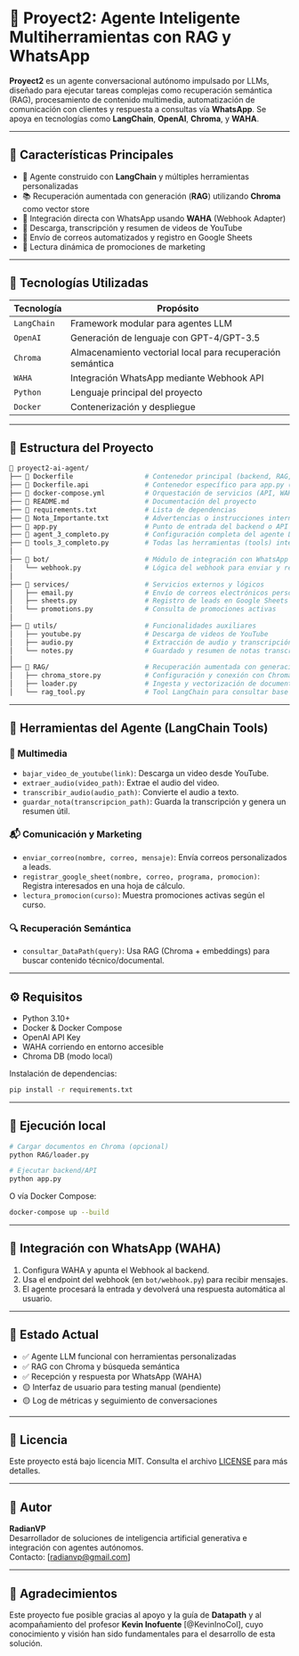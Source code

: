
# 🤖 Proyect2: Agente Inteligente Multiherramientas con RAG y WhatsApp

**Proyect2** es un agente conversacional autónomo impulsado por LLMs, diseñado para ejecutar tareas complejas como recuperación semántica (RAG), procesamiento de contenido multimedia, automatización de comunicación con clientes y respuesta a consultas vía **WhatsApp**. Se apoya en tecnologías como **LangChain**, **OpenAI**, **Chroma**, y **WAHA**.

---

## 🚀 Características Principales

- 🤖 Agente construido con **LangChain** y múltiples herramientas personalizadas  
- 📚 Recuperación aumentada con generación (**RAG**) utilizando **Chroma** como vector store  
- 💬 Integración directa con WhatsApp usando **WAHA** (Webhook Adapter)  
- 🎥 Descarga, transcripción y resumen de videos de YouTube  
- 📧 Envío de correos automatizados y registro en Google Sheets  
- 📢 Lectura dinámica de promociones de marketing  

---

## 🧩 Tecnologías Utilizadas

| Tecnología      | Propósito                                                   |
|----------------|--------------------------------------------------------------|
| `LangChain`     | Framework modular para agentes LLM                          |
| `OpenAI`        | Generación de lenguaje con GPT-4/GPT-3.5                    |
| `Chroma`        | Almacenamiento vectorial local para recuperación semántica |
| `WAHA`          | Integración WhatsApp mediante Webhook API                   |
| `Python`        | Lenguaje principal del proyecto                             |
| `Docker`        | Contenerización y despliegue                                |

---

## 📂 Estructura del Proyecto

```bash
📁 proyect2-ai-agent/
├── 📄 Dockerfile                  # Contenedor principal (backend, RAG, etc.)
├── 📄 Dockerfile.api              # Contenedor específico para app.py (API)
├── 📄 docker-compose.yml          # Orquestación de servicios (API, WAHA, Chroma, etc.)
├── 📄 README.md                   # Documentación del proyecto
├── 📄 requirements.txt            # Lista de dependencias
├── 📄 Nota_Importante.txt         # Advertencias o instrucciones internas
├── 📄 app.py                      # Punto de entrada del backend o API
├── 📄 agent_3_completo.py         # Configuración completa del agente LangChain
├── 📄 tools_3_completo.py         # Todas las herramientas (tools) integradas
│
├── 📁 bot/                        # Módulo de integración con WhatsApp (WAHA)
│   └── webhook.py                # Lógica del webhook para enviar y recibir mensajes
│
├── 📁 services/                   # Servicios externos y lógicos
│   ├── email.py                  # Envío de correos electrónicos personalizados
│   ├── sheets.py                 # Registro de leads en Google Sheets
│   └── promotions.py             # Consulta de promociones activas
│
├── 📁 utils/                      # Funcionalidades auxiliares
│   ├── youtube.py                # Descarga de videos de YouTube
│   ├── audio.py                  # Extracción de audio y transcripción
│   └── notes.py                  # Guardado y resumen de notas transcritas
│
├── 📁 RAG/                        # Recuperación aumentada con generación
│   ├── chroma_store.py           # Configuración y conexión con Chroma
│   ├── loader.py                 # Ingesta y vectorización de documentos
│   └── rag_tool.py               # Tool LangChain para consultar base RAG
```

---

## 🔧 Herramientas del Agente (LangChain Tools)

### 🎥 Multimedia

- `bajar_video_de_youtube(link)`: Descarga un video desde YouTube.  
- `extraer_audio(video_path)`: Extrae el audio del video.  
- `transcribir_audio(audio_path)`: Convierte el audio a texto.  
- `guardar_nota(transcripcion_path)`: Guarda la transcripción y genera un resumen útil.  

### 📬 Comunicación y Marketing

- `enviar_correo(nombre, correo, mensaje)`: Envía correos personalizados a leads.  
- `registrar_google_sheet(nombre, correo, programa, promocion)`: Registra interesados en una hoja de cálculo.  
- `lectura_promocion(curso)`: Muestra promociones activas según el curso.  

### 🔍 Recuperación Semántica

- `consultar_DataPath(query)`: Usa RAG (Chroma + embeddings) para buscar contenido técnico/documental.  

---

## ⚙️ Requisitos

- Python 3.10+  
- Docker & Docker Compose  
- OpenAI API Key  
- WAHA corriendo en entorno accesible  
- Chroma DB (modo local)  

Instalación de dependencias:

```bash
pip install -r requirements.txt
```

---

## 🧪 Ejecución local

```bash
# Cargar documentos en Chroma (opcional)
python RAG/loader.py

# Ejecutar backend/API
python app.py
```

O vía Docker Compose:

```bash
docker-compose up --build
```

---

## 📱 Integración con WhatsApp (WAHA)

1. Configura WAHA y apunta el Webhook al backend.  
2. Usa el endpoint del webhook (en `bot/webhook.py`) para recibir mensajes.  
3. El agente procesará la entrada y devolverá una respuesta automática al usuario.  

---

## 📌 Estado Actual

- ✅ Agente LLM funcional con herramientas personalizadas  
- ✅ RAG con Chroma y búsqueda semántica  
- ✅ Recepción y respuesta por WhatsApp (WAHA)  
- 🟡 Interfaz de usuario para testing manual (pendiente)  
- 🟡 Log de métricas y seguimiento de conversaciones  

---

## 📜 Licencia

Este proyecto está bajo licencia MIT. Consulta el archivo [LICENSE](LICENSE) para más detalles.

---

## 🙌 Autor

**RadianVP**  
Desarrollador de soluciones de inteligencia artificial generativa e integración con agentes autónomos.  
Contacto: [radianvp@gmail.com]

---

## 🙏 Agradecimientos

Este proyecto fue posible gracias al apoyo y la guía de **Datapath** y al acompañamiento del profesor **Kevin Inofuente** [@KevinInoCol], cuyo conocimiento y visión han sido fundamentales para el desarrollo de esta solución.
